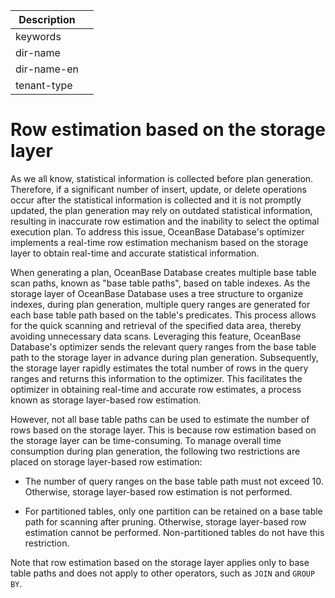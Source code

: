 | Description   |                 |
|---------------|-----------------|
| keywords      |                 |
| dir-name      |                 |
| dir-name-en   |                 |
| tenant-type   |                 |

# Row estimation based on the storage layer

As we all know, statistical information is collected before plan generation. Therefore, if a significant number of insert, update, or delete operations occur after the statistical information is collected and it is not promptly updated, the plan generation may rely on outdated statistical information, resulting in inaccurate row estimation and the inability to select the optimal execution plan. To address this issue, OceanBase Database's optimizer implements a real-time row estimation mechanism based on the storage layer to obtain real-time and accurate statistical information.

When generating a plan, OceanBase Database creates multiple base table scan paths, known as "base table paths", based on table indexes. As the storage layer of OceanBase Database uses a tree structure to organize indexes, during plan generation, multiple query ranges are generated for each base table path based on the table's predicates. This process allows for the quick scanning and retrieval of the specified data area, thereby avoiding unnecessary data scans. Leveraging this feature, OceanBase Database's optimizer sends the relevant query ranges from the base table path to the storage layer in advance during plan generation. Subsequently, the storage layer rapidly estimates the total number of rows in the query ranges and returns this information to the optimizer. This facilitates the optimizer in obtaining real-time and accurate row estimates, a process known as storage layer-based row estimation.

However, not all base table paths can be used to estimate the number of rows based on the storage layer. This is because row estimation based on the storage layer can be time-consuming. To manage overall time consumption during plan generation, the following two restrictions are placed on storage layer-based row estimation:

* The number of query ranges on the base table path must not exceed 10. Otherwise, storage layer-based row estimation is not performed.

* For partitioned tables, only one partition can be retained on a base table path for scanning after pruning. Otherwise, storage layer-based row estimation cannot be performed. Non-partitioned tables do not have this restriction.

Note that row estimation based on the storage layer applies only to base table paths and does not apply to other operators, such as `JOIN` and `GROUP BY`.
